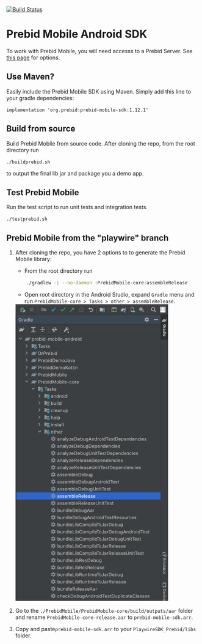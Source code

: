 [![Build Status](https://api.travis-ci.org/prebid/prebid-mobile-android.svg?branch=master)](https://travis-ci.org/prebid/prebid-mobile-android)

# Prebid Mobile Android SDK

To work with Prebid Mobile, you will need accesss to a Prebid Server. See [this page](http://prebid.org/prebid-mobile/prebid-mobile-pbs.html) for options.

## Use Maven?

Easily include the Prebid Mobile SDK using Maven. Simply add this line to your gradle dependencies:

```
implementation 'org.prebid:prebid-mobile-sdk:1.12.1'
```

## Build from source

Build Prebid Mobile from source code. After cloning the repo, from the root directory run

```
./buildprebid.sh
```

to output the final lib jar and package you a demo app.


## Test Prebid Mobile

Run the test script to run unit tests and integration tests.

```
./testprebid.sh
```

## Prebid Mobile from the "playwire" branch

1. After cloning the repo, you have 2 options to to generate the Prebid Mobile library:
    - From the root directory run
    
    ```sh
        ./gradlew -i --no-daemon :PrebidMobile-core:assembleRelease
    ```

    - Open root directory in the Android Studio, expand `Gradle` menu and run `PrebidMobile-core > Tasks > other > assembleRelease`.
    <img src="readme-resources/gradle_tasks.png" alt="assembleRelease" width="400"/>

2. Go to the `./PrebidMobile/PrebidMobile-core/build/outputs/aar` folder and rename `PrebidMobile-core-release.aar` to `prebid-mobile-sdk.arr`.

3. Copy and paste`prebid-mobile-sdk.arr` to your `PlaywireSDK_Prebid/libs` folder.
